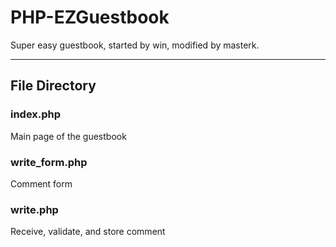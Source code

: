 PHP-EZGuestbook
===============

Super easy guestbook, started by win, modified by masterk.

-----


## File Directory

### index.php
Main page of the guestbook

### write_form.php
Comment form

### write.php
Receive, validate, and store comment
